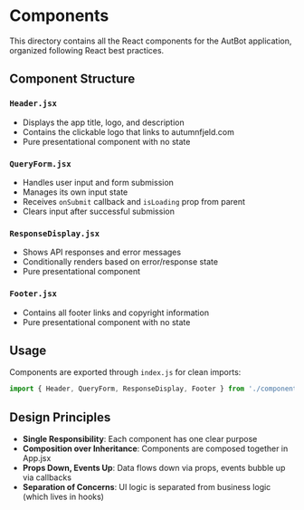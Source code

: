 # Components

This directory contains all the React components for the AutBot application, organized following React best practices.

## Component Structure

### `Header.jsx`
- Displays the app title, logo, and description
- Contains the clickable logo that links to autumnfjeld.com
- Pure presentational component with no state

### `QueryForm.jsx`
- Handles user input and form submission
- Manages its own input state
- Receives `onSubmit` callback and `isLoading` prop from parent
- Clears input after successful submission

### `ResponseDisplay.jsx`
- Shows API responses and error messages
- Conditionally renders based on error/response state
- Pure presentational component

### `Footer.jsx`
- Contains all footer links and copyright information
- Pure presentational component with no state

## Usage

Components are exported through `index.js` for clean imports:

```jsx
import { Header, QueryForm, ResponseDisplay, Footer } from './components'
```

## Design Principles

- **Single Responsibility**: Each component has one clear purpose
- **Composition over Inheritance**: Components are composed together in App.jsx
- **Props Down, Events Up**: Data flows down via props, events bubble up via callbacks
- **Separation of Concerns**: UI logic is separated from business logic (which lives in hooks) 